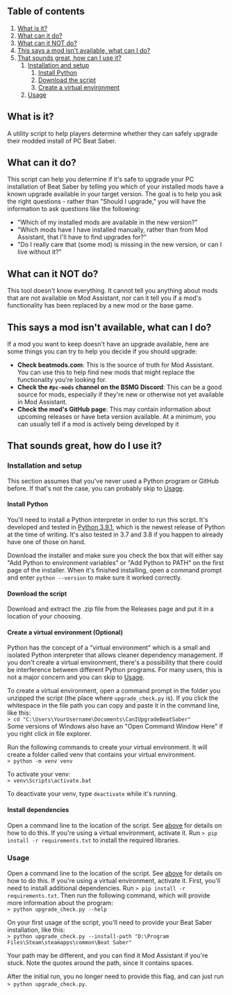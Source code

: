 ## Table of contents
1. [What is it?](#what-is-it)
2. [What can it do?](#what-can-it-do)
3. [What can it NOT do?](#what-can-it-not-do)
4. [This says a mod isn't available, what can I do?](#this-says-a-mod-isnt-available-what-can-i-do)
5. [That sounds great, how can I use it?](#that-sounds-great-how-do-i-use-it)
   1. [Installation and setup](#installation-and-setup)
       1. [Install Python](#install-python)
       2. [Download the script](#download-the-script)
       3. [Create a virtual environment](#create-a-virtual-environment-optional)
   2. [Usage](#usage)

## What is it?

A utility script to help players determine whether they can safely upgrade their modded
install of PC Beat Saber.

## What can it do?

This script can help you determine if it's safe to upgrade your PC installation of Beat
Saber by telling you which of your installed mods have a known upgrade available in your
target version. The goal is to help you ask the right questions - rather than "Should I 
upgrade," you will have the information to ask questions like the following:

* "Which of my installed mods are available in the new version?"
* "Which mods have I have installed manually, rather than from Mod Assistant, that I'll
  have to find upgrades for?"
* "Do I really care that (some mod) is missing in the new version, or can I live without it?"

## What can it NOT do?

This tool doesn't know everything. It cannot tell you anything about mods that are not
available on Mod Assistant, nor can it tell you if a mod's functionality has been replaced
by a new mod or the base game.

## This says a mod isn't available, what can I do?

If a mod you want to keep doesn't have an upgrade available, here are some things you can
try to help you decide if you should upgrade:
* **Check beatmods.com**: This is the source of truth for Mod Assistant. You can use this 
  to help find new mods that might replace the functionality you're looking for.
* **Check the `#pc-mods` channel on the BSMG Discord**: This can be a good source for mods,
  especially if they're new or otherwise not yet available in Mod Assistant.
* **Check the mod's GitHub page**: This may contain information about upcoming releases or
  have beta version available. At a minimum, you can usually tell if a mod is actively
  being developed by it
  
## That sounds great, how do I use it?

### Installation and setup

This section assumes that you've never used a Python program or GitHub before. If that's
not the case, you can probably skip to [Usage](#usage).

#### Install Python

You'll need to install a Python interpreter in order to run this script. It's developed and
tested in [Python 3.9.1](https://www.python.org/downloads/release/python-391/), which is the
newest release of Python at the time of writing. It's also tested in 3.7 and 3.8 if you happen
to already have one of those on hand.

Download the installer and make sure you check the box that will either say "Add Python to
environment variables" or "Add Python to PATH" on the first page of the installer. When it's
finished installing, open a command prompt and enter `python --version` to make sure it
worked correctly.

#### Download the script

Download and extract the .zip file from the Releases page and put it in a location of your
choosing.

#### Create a virtual environment (Optional)

Python has the concept of a "virtual environment" which is a small and isolated Python
interpreter that allows cleaner dependency management. If you don't create a virtual
environment, there's a possibility that there could be interference between different
Python programs. For many users, this is not a major concern and you can skip to
[Usage](#usage).

<a name="commandLine"></a>
To create a virtual environment, open a command prompt in the folder you unzipped the script
(the place where `upgrade_check.py` is). If you click the whitespace in the file path you
can copy and paste it in the command line, like this:  
`> cd "C:\Users\YourUsername\Documents\CanIUpgradeBeatSaber"`  
Some versions of Windows also have an "Open Command Window Here" if you right click in file
explorer.

Run the following commands to create your virtual environment. It will create a folder called
venv that contains your virtual environment.  
`> python -m venv venv`

To activate your venv:  
`> venv\Scripts\activate.bat`

To deactivate your venv, type `deactivate` while it's running.

#### Install dependencies

Open a command line to the location of the script. See [above](#commandLine) for details
on how to do this. If you're using a virtual environment, activate it.
Run `> pip install -r requirements.txt` to install the required libraries.

### Usage

Open a command line to the location of the script. See [above](#commandLine) for details
on how to do this. If you're using a virtual environment, activate it. First, you'll need
to install additional dependencies. Run `> pip install -r requirements.txt`. Then run the
following command, which will provide more information about the program:  
`> python upgrade_check.py --help`

On your first usage of the script, you'll need to provide your Beat Saber installation, like
this:  
`> python upgrade_check.py --install-path "D:\Program Files\Steam\steamapps\common\Beat Saber"`

Your path may be different, and you can find it Mod Assistant if you're stuck. Note the
quotes around the path, since it contains spaces.

After the initial run, you no longer need to provide this flag, and can just run  
`> python upgrade_check.py`.